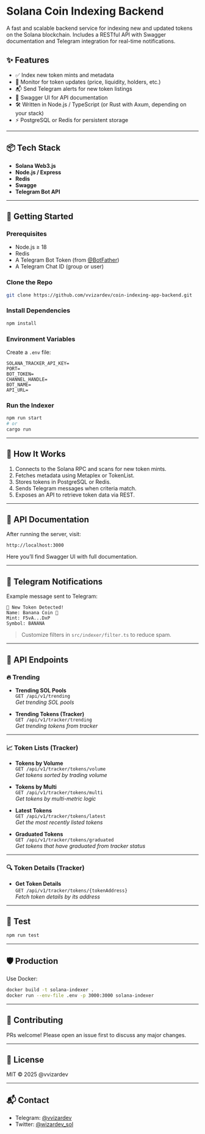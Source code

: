 # Solana Coin Indexing Backend

A fast and scalable backend service for indexing new and updated tokens on the Solana blockchain. Includes a RESTful API with Swagger documentation and Telegram integration for real-time notifications.

## ✨ Features

- ✅ Index new token mints and metadata
- 🔁 Monitor for token updates (price, liquidity, holders, etc.)
- 📬 Send Telegram alerts for new token listings
- 📘 Swagger UI for API documentation
- 🛠️ Written in Node.js / TypeScript (or Rust with Axum, depending on your stack)
- ⚡ PostgreSQL or Redis for persistent storage

---

## 📦 Tech Stack

- **Solana Web3.js**
- **Node.js / Express**
- **Redis**
- **Swagge**
- **Telegram Bot API**

---

## 🚀 Getting Started

### Prerequisites

- Node.js ≥ 18
- Redis
- A Telegram Bot Token (from [@BotFather](https://t.me/BotFather))
- A Telegram Chat ID (group or user)

### Clone the Repo

```bash
git clone https://github.com/vvizardev/coin-indexing-app-backend.git
```

### Install Dependencies

```bash
npm install
```

### Environment Variables

Create a `.env` file:

```env
SOLANA_TRACKER_API_KEY=
PORT=
BOT_TOKEN=
CHANNEL_HANDLE=
BOT_NAME=
API_URL=
```

### Run the Indexer

```bash
npm run start
# or
cargo run
```

---

## 🧠 How It Works

1. Connects to the Solana RPC and scans for new token mints.
2. Fetches metadata using Metaplex or TokenList.
3. Stores tokens in PostgreSQL or Redis.
4. Sends Telegram messages when criteria match.
5. Exposes an API to retrieve token data via REST.

---

## 📘 API Documentation

After running the server, visit:

```
http://localhost:3000
```

Here you’ll find Swagger UI with full documentation.

---

## 🔔 Telegram Notifications

Example message sent to Telegram:

```
🚀 New Token Detected!
Name: Banana Coin 🍌
Mint: F5vA...DxP
Symbol: BANANA
```

> Customize filters in `src/indexer/filter.ts` to reduce spam.

---

## 📡 API Endpoints

### 🔥 Trending

- **Trending SOL Pools**  
  `GET /api/v1/trending`  
  _Get trending SOL pools_

- **Trending Tokens (Tracker)**  
  `GET /api/v1/tracker/trending`  
  _Get trending tokens from tracker_

---

### 📈 Token Lists (Tracker)

- **Tokens by Volume**  
  `GET /api/v1/tracker/tokens/volume`  
  _Get tokens sorted by trading volume_

- **Tokens by Multi**  
  `GET /api/v1/tracker/tokens/multi`  
  _Get tokens by multi-metric logic_

- **Latest Tokens**  
  `GET /api/v1/tracker/tokens/latest`  
  _Get the most recently listed tokens_

- **Graduated Tokens**  
  `GET /api/v1/tracker/tokens/graduated`  
  _Get tokens that have graduated from tracker status_

---

### 🔍 Token Details (Tracker)

- **Get Token Details**  
  `GET /api/v1/tracker/tokens/{tokenAddress}`  
  _Fetch token details by its address_


---

## 🧪 Test

```bash
npm run test
```

---

## 🛡️ Production

Use Docker:

```bash
docker build -t solana-indexer .
docker run --env-file .env -p 3000:3000 solana-indexer
```

---

## 🙌 Contributing

PRs welcome! Please open an issue first to discuss any major changes.

---

## 📄 License

MIT © 2025 @vvizardev

---

## 📬 Contact

- Telegram: [@vvizardev](https://t.me/vvizardev)
- Twitter: [@wizardev_sol](https://x.com/wizardev_sol)
